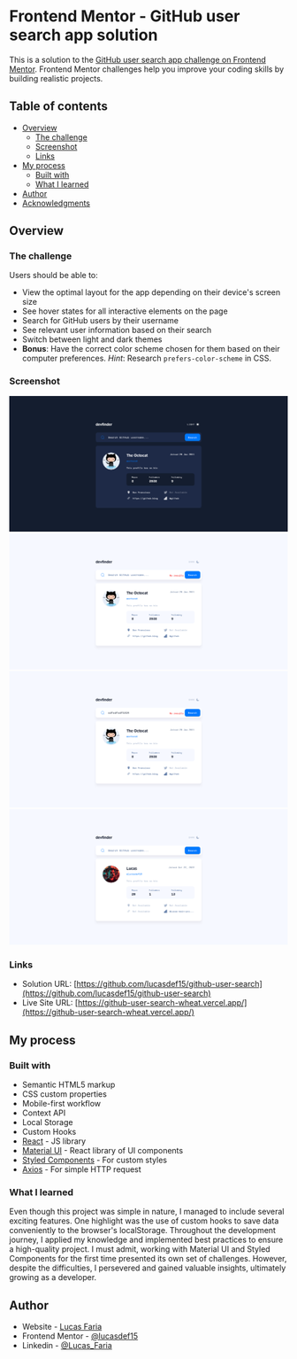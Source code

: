 # Frontend Mentor - GitHub user search app solution

This is a solution to the [GitHub user search app challenge on Frontend Mentor](https://www.frontendmentor.io/challenges/github-user-search-app-Q09YOgaH6). Frontend Mentor challenges help you improve your coding skills by building realistic projects. 

## Table of contents

- [Overview](#overview)
  - [The challenge](#the-challenge)
  - [Screenshot](#screenshot)
  - [Links](#links)
- [My process](#my-process)
  - [Built with](#built-with)
  - [What I learned](#what-i-learned)
- [Author](#author)
- [Acknowledgments](#acknowledgments)

## Overview

### The challenge

Users should be able to:

- View the optimal layout for the app depending on their device's screen size
- See hover states for all interactive elements on the page
- Search for GitHub users by their username
- See relevant user information based on their search
- Switch between light and dark themes
- **Bonus**: Have the correct color scheme chosen for them based on their computer preferences. _Hint_: Research `prefers-color-scheme` in CSS.

### Screenshot

![](./public/page1.png)
![](./public/page2.png)
![](./public/page3.png)
![](./public/page4.png)

### Links

- Solution URL: [https://github.com/lucasdef15/github-user-search](https://github.com/lucasdef15/github-user-search)
- Live Site URL: [https://github-user-search-wheat.vercel.app/](https://github-user-search-wheat.vercel.app/)

## My process

### Built with

- Semantic HTML5 markup
- CSS custom properties
- Mobile-first workflow
- Context API
- Local Storage
- Custom Hooks 
- [React](https://reactjs.org/) - JS library
- [Material UI](https://mui.com/material-ui/getting-started/overview/) - React library of UI components
- [Styled Components](https://styled-components.com/) - For custom styles
- [Axios](https://axios-http.com/) - For simple HTTP request

### What I learned

Even though this project was simple in nature, I managed to include several exciting features. One highlight was the use of custom hooks to save data conveniently to the browser's localStorage. Throughout the development journey, I applied my knowledge and implemented best practices to ensure a high-quality project. I must admit, working with Material UI and Styled Components for the first time presented its own set of challenges. However, despite the difficulties, I persevered and gained valuable insights, ultimately growing as a developer.

## Author

- Website - [Lucas Faria](https://lucasffaria.netlify.app/)
- Frontend Mentor - [@lucasdef15](https://www.frontendmentor.io/profile/lucasdef15)
- Linkedin - [@Lucas_Faria](https://www.linkedin.com/in/lucas-f-16b2b3113/)



